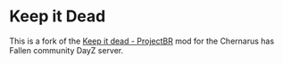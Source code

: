 # Keep it Dead

This is a fork of the [Keep it dead - ProjectBR](https://steamcommunity.com/sharedfiles/filedetails/?id=2608895186) mod for the Chernarus has Fallen community DayZ server.
